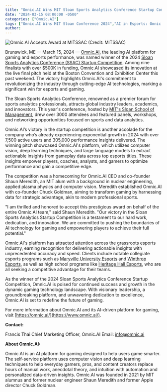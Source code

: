 ```yaml
---
title: "Omnic.AI Wins MIT Sloan Sports Analytics Conference Startup Competition"
date: "2024-03-15 08:00:00 -0500"
categories: ["Omnic.AI"]
tags: ["Omnic.AI Wins MIT Sloan Conference 2024","AI in Esports: Omnic.AI's Triumph","Startup Competition Winner: Omnic.AI","Esports Analytics Revolution by Omnic.AI","Sloan Sports Analytics: Omnic.AI's Victory","Gaming Performance AI: Omnic.AI's Innovation","Omnic.AI: Leading AI Platform in Gaming","2024 SSAC Startup Winner: Omnic.AI","Omnic.AI's AI Technologies in Esports","AI Gaming Insights: Omnic.AI's Success"]
author:
---
```


![Omnic.AI Accepts Award at MITSSAC](/2024-03-15-Omnic.AI-Wins-MIT-Sloan-Sports-Analytics-Conference-Startup-Competition.jpg)
(Credit: MITSSAC)


Brunswick, ME — March 15, 2024 — [Omnic.AI](https://www.omnic.ai/), the leading AI platform for gaming and esports performance, was named winner of the 2024 [Sloan Sports Analytics Conference (SSAC) Startup Competition](https://www.sloansportsconference.com/). Among nine finalists with over $500K in funding, Omnic.AI showcased its innovation at the live final pitch held at the Boston Convention and Exhibition Center this past weekend. The victory highlights Omnic.AI's commitment to revolutionizing the industry through cutting-edge AI technologies, marking a significant win for esports and gaming.

The Sloan Sports Analytics Conference, renowned as a premier forum for sports analytics professionals, attracts global industry leaders, academics, and innovators. This year's conference, hosted by [MIT's Sloan School of Management](https://mitsloan.mit.edu/), drew over 3000 attendees and featured panels, workshops, and networking opportunities focused on sports and data analytics.

Omnic.AI’s victory in the startup competition is another accolade for the company who’s already experiencing exponential growth in 2024 with over 7,500 active users and 305,000 performance insights delivered. The winning pitch showcased Omnic.AI's platform, which utilizes computer vision, deep learning techniques, and large language models to extract actionable insights from gameplay data across top esports titles. These insights empower players, coaches, analysts, and gamers to optimize performance and gain a competitive edge.

The competition was a homecoming for Omnic.AI CEO and co-founder Shaun Meredith, an MIT alum with a background in nuclear engineering, applied plasma physics and computer vision. Meredith established Omnic.AI with co-founder Chuck Goldman, aiming to transform gaming by harnessing data for strategic advantage, akin to modern professional sports.

"I am thrilled and honored to accept this prestigious award on behalf of the entire Omnic.AI team," said Shaun Meredith. "Our victory in the Sloan Sports Analytics Startup Competition is a testament to our hard work, dedication, and innovation. We are committed to pushing the boundaries of AI technology for gaming and empowering players to achieve their full potential."

Omnic.AI's platform has attracted attention across the grassroots esports industry, earning recognition for delivering actionable insights with unprecedented accuracy and speed. Clients include notable collegiate esports programs such as [Maryville University Esports](https://www.maryville.edu/studentlife/esports-clubs/) and [Winthrop Esports](https://www.winthrop.edu/esports/), as well as high school programs like [Heritage Hall Esports](https://hhchargers.com/sports/esports), who are all seeking a competitive advantage for their teams.

As the winner of the 2024 Sloan Sports Analytics Conference Startup Competition, Omnic.AI is poised for continued success and growth in the dynamic gaming technology landscape. With visionary leadership, a groundbreaking platform, and unwavering dedication to excellence, Omnic.AI is set to redefine the future of gaming.

For more information about Omnic.AI and its AI-driven platform for gaming, visit [https://omnic.ai/](https://www.omnic.ai/).

**Contact:**

Francis Thai
Chief Marketing Officer, Omnic.AI
Email: info@omnic.ai

**About Omnic.AI:**

Omnic.AI is an AI platform for gaming designed to help users game smarter. The self-service platform uses computer vision and deep learning techniques to help everyday gamers, pros, and content creators replace hours of manual work, anecdotal theory, and intuition with automation and personalized data-driven insights. Omnic.AI was founded in 2021 by MIT alumnus and former nuclear engineer Shaun Meredith and former Apple director Chuck Goldman.

